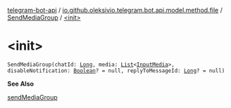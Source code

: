 [telegram-bot-api](../../index.md) / [io.github.oleksivio.telegram.bot.api.model.method.file](../index.md) / [SendMediaGroup](index.md) / [&lt;init&gt;](./-init-.md)

# &lt;init&gt;

`SendMediaGroup(chatId: `[`Long`](https://kotlinlang.org/api/latest/jvm/stdlib/kotlin/-long/index.html)`, media: `[`List`](https://kotlinlang.org/api/latest/jvm/stdlib/kotlin.collections/-list/index.html)`<`[`InputMedia`](../../io.github.oleksivio.telegram.bot.api.model.objects.std.files.inputmedia/-input-media/index.md)`>, disableNotification: `[`Boolean`](https://kotlinlang.org/api/latest/jvm/stdlib/kotlin/-boolean/index.html)`? = null, replyToMessageId: `[`Long`](https://kotlinlang.org/api/latest/jvm/stdlib/kotlin/-long/index.html)`? = null)`

**See Also**

[sendMediaGroup](#)


